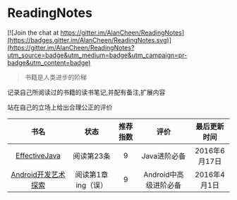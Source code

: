 # ReadingNotes

[![Join the chat at https://gitter.im/AlanCheen/ReadingNotes](https://badges.gitter.im/AlanCheen/ReadingNotes.svg)](https://gitter.im/AlanCheen/ReadingNotes?utm_source=badge&utm_medium=badge&utm_campaign=pr-badge&utm_content=badge)



> 书籍是人类进步的阶梯  


记录自己所阅读过的书籍的读书笔记,并配有备注,扩展内容   

站在自己的立场上给出合理公正的评价  



|        书名     | 状态     	    |推荐指数       |	        评价  |	最后更新时间  |
| :--------------:|:-------------:|:-------------:|:-------------:| :-------------:|  
| [EffectiveJava](./EffectiveJava)  |  阅读第23条|  9  |Java进阶必备| 2016年6月17日|  
| [Android开发艺术探索](./AndroidArt)  |  阅读第1章ing（误）|  9  |Android中高级进阶必备|2016年4月1日|  
